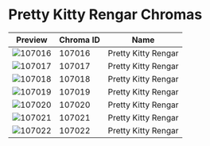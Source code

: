 # Pretty Kitty Rengar Chromas

| Preview | Chroma ID | Name |
|---------|-----------|------|
| ![107016](https://raw.communitydragon.org/latest/plugins/rcp-be-lol-game-data/global/default/v1/champion-chroma-images/107/107016.png) | 107016 | Pretty Kitty Rengar |
| ![107017](https://raw.communitydragon.org/latest/plugins/rcp-be-lol-game-data/global/default/v1/champion-chroma-images/107/107017.png) | 107017 | Pretty Kitty Rengar |
| ![107018](https://raw.communitydragon.org/latest/plugins/rcp-be-lol-game-data/global/default/v1/champion-chroma-images/107/107018.png) | 107018 | Pretty Kitty Rengar |
| ![107019](https://raw.communitydragon.org/latest/plugins/rcp-be-lol-game-data/global/default/v1/champion-chroma-images/107/107019.png) | 107019 | Pretty Kitty Rengar |
| ![107020](https://raw.communitydragon.org/latest/plugins/rcp-be-lol-game-data/global/default/v1/champion-chroma-images/107/107020.png) | 107020 | Pretty Kitty Rengar |
| ![107021](https://raw.communitydragon.org/latest/plugins/rcp-be-lol-game-data/global/default/v1/champion-chroma-images/107/107021.png) | 107021 | Pretty Kitty Rengar |
| ![107022](https://raw.communitydragon.org/latest/plugins/rcp-be-lol-game-data/global/default/v1/champion-chroma-images/107/107022.png) | 107022 | Pretty Kitty Rengar |